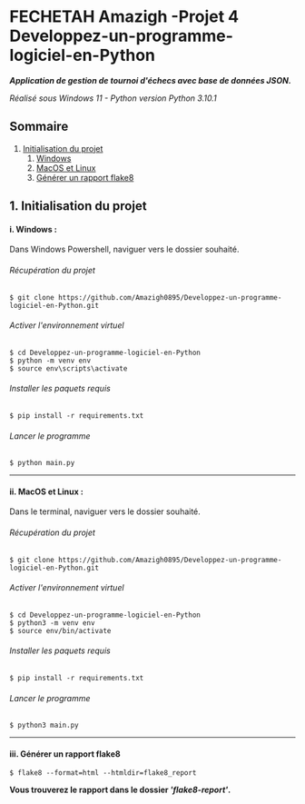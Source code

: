 # FECHETAH Amazigh -Projet 4 Developpez-un-programme-logiciel-en-Python
***Application de gestion de tournoi d'échecs avec base de données JSON.***

_Réalisé sous Windows 11 - Python version Python 3.10.1_


## Sommaire

1. [Initialisation du projet](#id-section1)
    1. [Windows](#id-section1-1)
    1. [MacOS et Linux](#id-section1-2)
    3. [Générer un rapport flake8](#id-section1-3)

<div id='id-section1'></div>

## 1. Initialisation du projet

<div id='id-section1-1'></div>


#### i. Windows :
Dans Windows Powershell, naviguer vers le dossier souhaité.
###### Récupération du projet

    $ git clone https://github.com/Amazigh0895/Developpez-un-programme-logiciel-en-Python.git

###### Activer l'environnement virtuel
    $ cd Developpez-un-programme-logiciel-en-Python
    $ python -m venv env 
    $ source env\scripts\activate
    
###### Installer les paquets requis
    $ pip install -r requirements.txt

###### Lancer le programme
    $ python main.py


<div id='id-section1-2'></div>

---------

#### ii. MacOS et Linux :
Dans le terminal, naviguer vers le dossier souhaité.
###### Récupération du projet

    $ git clone https://github.com/Amazigh0895/Developpez-un-programme-logiciel-en-Python.git

###### Activer l'environnement virtuel
    $ cd Developpez-un-programme-logiciel-en-Python
    $ python3 -m venv env 
    $ source env/bin/activate
    
###### Installer les paquets requis
    $ pip install -r requirements.txt

###### Lancer le programme
    $ python3 main.py


<div id='id-section1-3'></div>

----------

#### iii. Générer un rapport flake8

    $ flake8 --format=html --htmldir=flake8_report

**Vous trouverez le rapport dans le dossier _'flake8-report'_.**
